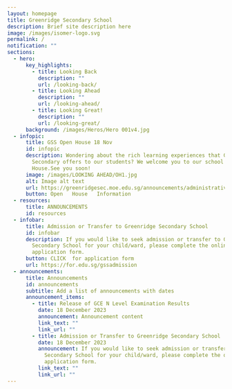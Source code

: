 ```yaml
---
layout: homepage
title: Greenridge Secondary School
description: Brief site description here
image: /images/isomer-logo.svg
permalink: /
notification: ""
sections:
  - hero:
      key_highlights:
        - title: Looking Back
          description: ""
          url: /looking-back/
        - title: Looking Ahead
          description: ""
          url: /looking-ahead/
        - title: Looking Great!
          description: ""
          url: /looking-great/
      background: /images/Heros/Hero 001v4.jpg
  - infopic:
      title: GSS Open House 18 Nov
      id: infopic
      description: Wondering about the rich learning experiences that Greenridge
        Secondary offers to our students? We welcome you to our school's Open
        House.See you soon!
      image: /images/LOOKING AHEAD/OH1.jpg
      alt: Image alt text
      url: https://greenridgesec.moe.edu.sg/announcements/administrative/openhouse2023/
      button: Open   House   Information
  - resources:
      title: ANNOUNCEMENTS
      id: resources
  - infobar:
      title: Admission or Transfer to Greenridge Secondary School
      id: infobar
      description: If you would like to seek admission or transfer to Greenridge
        Secondary School for your child/ward, please complete the online
        application form.
      button: CLICK  for application form
      url: https://for.edu.sg/gssadmission
  - announcements:
      title: Announcements
      id: announcements
      subtitle: Add a list of announcements with dates
      announcement_items:
        - title: Release of GCE N Level Examination Results
          date: 18 December 2023
          announcement: Announcement content
          link_text: ""
          link_url: ""
        - title: Admission or Transfer to Greenridge Secondary School
          date: 18 December 2023
          announcement: If you would like to seek admission or transfer to Greenridge
            Secondary School for your child/ward, please complete the online
            application form.
          link_text: ""
          link_url: ""
---
```

